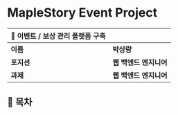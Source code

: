 # MapleStory Event Project

| 📑 이벤트 / 보상 관리 플랫폼 구축 |                        |
| --------------------------------- | ---------------------- |
| **이름**                          | **박상량**             |
| **포지션**                        | **웹 백엔드 엔지니어** |
| **과제**                          | **웹 백엔드 엔지니어** |

## 📑 목차
